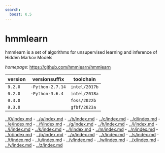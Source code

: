 ```yaml
---
search:
  boost: 0.5
---
```

# hmmlearn

hmmlearn is a set of algorithms for unsupervised learning and inference of Hidden Markov Models

*homepage*: <https://github.com/hmmlearn/hmmlearn>

version | versionsuffix | toolchain
--------|---------------|----------
``0.2.0`` | ``-Python-2.7.14`` | ``intel/2017b``
``0.2.0`` | ``-Python-3.6.4`` | ``intel/2018a``
``0.3.0`` |  | ``foss/2022b``
``0.3.0`` |  | ``gfbf/2023a``

[../0/index.md](0) - [../a/index.md](a) - [../b/index.md](b) - [../c/index.md](c) - [../d/index.md](d) - [../e/index.md](e) - [../f/index.md](f) - [../g/index.md](g) - [../h/index.md](h) - [../i/index.md](i) - [../j/index.md](j) - [../k/index.md](k) - [../l/index.md](l) - [../m/index.md](m) - [../n/index.md](n) - [../o/index.md](o) - [../p/index.md](p) - [../q/index.md](q) - [../r/index.md](r) - [../s/index.md](s) - [../t/index.md](t) - [../u/index.md](u) - [../v/index.md](v) - [../w/index.md](w) - [../x/index.md](x) - [../y/index.md](y) - [../z/index.md](z)

